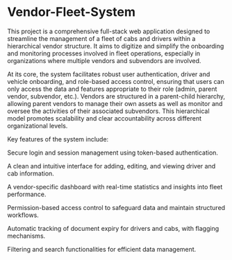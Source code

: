 # Vendor-Fleet-System
This project is a comprehensive full-stack web application designed to streamline the management of a fleet of cabs and drivers within a hierarchical vendor structure. It aims to digitize and simplify the onboarding and monitoring processes involved in fleet operations, especially in organizations where multiple vendors and subvendors are involved.

At its core, the system facilitates robust user authentication, driver and vehicle onboarding, and role-based access control, ensuring that users can only access the data and features appropriate to their role (admin, parent vendor, subvendor, etc.). Vendors are structured in a parent-child hierarchy, allowing parent vendors to manage their own assets as well as monitor and oversee the activities of their associated subvendors. This hierarchical model promotes scalability and clear accountability across different organizational levels.

Key features of the system include:

Secure login and session management using token-based authentication.

A clean and intuitive interface for adding, editing, and viewing driver and cab information.

A vendor-specific dashboard with real-time statistics and insights into fleet performance.

Permission-based access control to safeguard data and maintain structured workflows.

Automatic tracking of document expiry for drivers and cabs, with flagging mechanisms.

Filtering and search functionalities for efficient data management.
